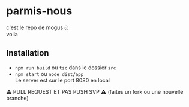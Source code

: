 # parmis-nous
c'est le repo de mogus ඞ  
voila

## Installation
- `npm run build` ou `tsc` dans le dossier `src`  
- `npm start` ou `node dist/app`  
Le server est sur le port 8080 en local  

⚠️ PULL REQUEST ET PAS PUSH SVP ⚠️ (faites un fork ou une nouvelle branche)
